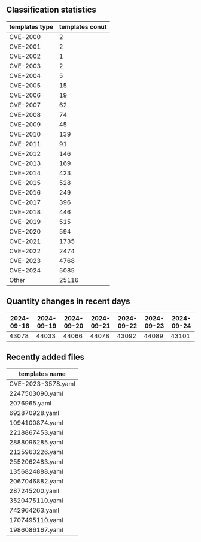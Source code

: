 ## Classification statistics
| templates type | templates conut | 
| --- | --- |
| CVE-2000 | 2 |
| CVE-2001 | 2 |
| CVE-2002 | 1 |
| CVE-2003 | 2 |
| CVE-2004 | 5 |
| CVE-2005 | 15 |
| CVE-2006 | 19 |
| CVE-2007 | 62 |
| CVE-2008 | 74 |
| CVE-2009 | 45 |
| CVE-2010 | 139 |
| CVE-2011 | 91 |
| CVE-2012 | 146 |
| CVE-2013 | 169 |
| CVE-2014 | 423 |
| CVE-2015 | 528 |
| CVE-2016 | 249 |
| CVE-2017 | 396 |
| CVE-2018 | 446 |
| CVE-2019 | 515 |
| CVE-2020 | 594 |
| CVE-2021 | 1735 |
| CVE-2022 | 2474 |
| CVE-2023 | 4768 |
| CVE-2024 | 5085 |
| Other | 25116 |
## Quantity changes in recent days
|2024-09-18 | 2024-09-19 | 2024-09-20 | 2024-09-21 | 2024-09-22 | 2024-09-23 | 2024-09-24|
|--- | ------ | ------ | ------ | ------ | ------ | ---|
|43078 | 44033 | 44066 | 44078 | 43092 | 44089 | 43101|
## Recently added files
| templates name | 
| --- |
| CVE-2023-3578.yaml |
| 2247503090.yaml |
| 2076965.yaml |
| 692870928.yaml |
| 1094100874.yaml |
| 2218867453.yaml |
| 2888096285.yaml |
| 2125963226.yaml |
| 2552062483.yaml |
| 1356824888.yaml |
| 2067046882.yaml |
| 287245200.yaml |
| 3520475110.yaml |
| 742964263.yaml |
| 1707495110.yaml |
| 1986086167.yaml |
